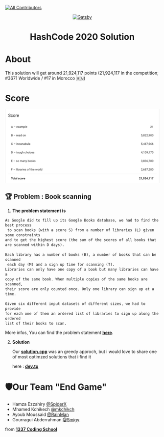 
[![All Contributors](https://img.shields.io/badge/all_contributors-1-red.svg?style=flat-square)](#contributors-)
<p align="center">
  <a href="https://www.linkedin.com/in/hezzahir/">
    <img alt="Gatsby" src="https://lh3.googleusercontent.com/DgOI6bIT4okTiChnKHdhX19q8vOakOpMYK5BZUj7QGkKPsOB1Z57EdmZtHRl6GlgpzetC_Gai7JrqAFVE1IrGu4f5L3DY8U5VP8CJ4FWFTxKOYNc0c4oQnCDx6wVdj1PTCFpQ2Fn=w1200-h630-p-k-no-nu" width="400" />
  </a>
</p>
<h1 align="center">
  HashCode 2020 Solution
</h1>

# About 

This solution will get around 21,924,117 points (21,924,117 in the competition; #3671 Worldwide / #17 in Morocco 🇲🇦)

# Score 
<img align="center" src="./Images/Score.png">


## 🏆 Problem : Book scanning 

1.  **The problem statement is**
```
As Google did to fill up its Google Books database, we had to find the best process
 to scan books (with a score S) from a number of libraries (L) given some constraints 
and to get the highest score (the sum of the scores of all books that are scanned within D days).

Each library has a number of books (B), a number of books that can be scanned
 each day (M) and a sign up time for scanning (T).
Libraries can only have one copy of a book but many libraries can have a 
copy of the same book. When multiple copies of the same books are scanned, 
their score are only counted once. Only one library can sign up at a time.

Given six different input datasets of different sizes, we had to provide 
for each one of them an ordered list of libraries to sign up along the ordered
list of their books to scan.
```

   More infos, You can find the problem statement **[here](./hashcode_2020_online_qualification_round.pdf)**.

2.  **Solution**

    Our **[solution.cpp](./solution.cpp)** was an greedy approch, but i would love to share one of most optimzed solutions that i find it 
   
      here : **[dev.to](https://dev.to/hjonin/our-experience-at-google-hashcode-2020-2j0p)**
    

# 🛡Our Team "End Game"

* Hamza Ezzahiry [@SpiderX](https://www.linkedin.com/in/hezzahir)
* Mhamed Kchikech [@mkchikch](https://www.linkedin.com/in/mhamed-kchikech-a05153146)
* Ayoub Moussaid [@RainMan](https://www.linkedin.com/in/ayoub-moussaid/)
* Gourragui Abderrahman [@Smigy](https://www.linkedin.com/in/abdel-gourragui-4169b2107/) 

from  **[1337 Coding School](https://www.1337.ma)**

 

